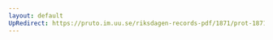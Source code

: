 ```yaml
---
layout: default
UpRedirect: https://pruto.im.uu.se/riksdagen-records-pdf/1871/prot-1871--fk--508/prot-1871--fk--508_060.pdf
---
```

